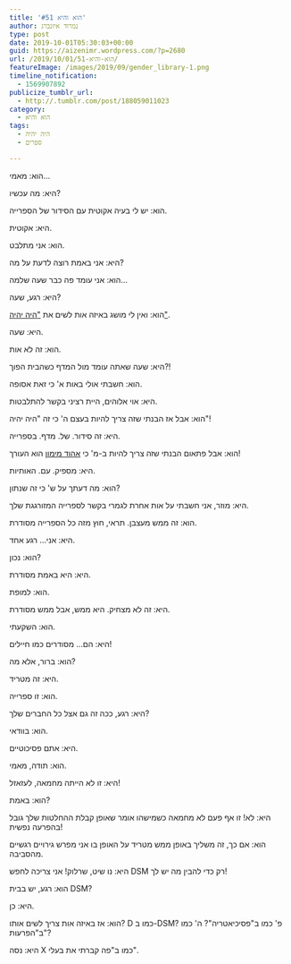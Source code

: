 ```yaml
---
title: 'הוא והיא #51'
author: נמרוד איזנברג
type: post
date: 2019-10-01T05:30:03+00:00
guid: https://aizenimr.wordpress.com/?p=2680
url: /2019/10/01/הוא-והיא-51/
featureImage: /images/2019/09/gender_library-1.png
timeline_notification:
  - 1569907892
publicize_tumblr_url:
  - http://.tumblr.com/post/188059011023
category:
  - הוא והיא
tags:
  - היה יהיה
  - ספרים

---
```

<span lang="he-IL">הוא</span><span lang="en-US">: </span><span lang="he-IL">מאמי</span><span lang="en-US">...</span>

<span lang="he-IL">היא</span><span lang="en-US">: </span><span lang="he-IL">מה עכשיו</span><span lang="en-US">?</span>

<span lang="he-IL">הוא</span><span lang="en-US">: </span><span lang="he-IL">יש לי בעיה אקוטית עם הסידור של הספרייה</span><span lang="en-US">.</span>

<span lang="he-IL">היא</span><span lang="en-US">: </span><span lang="he-IL">אקוטית</span><span lang="en-US">.</span>

<span lang="he-IL">הוא</span><span lang="en-US">: </span><span lang="he-IL">אני מתלבט.</span>

<span lang="he-IL">היא</span><span lang="en-US">: </span><span lang="he-IL">אני באמת רוצה לדעת על מה</span><span lang="en-US">?</span>

<span lang="he-IL">הוא</span><span lang="en-US">: </span><span lang="he-IL">אני עומד פה כבר שעה שלמה</span><span lang="en-US">...</span>

<span lang="he-IL">היא</span><span lang="en-US">: </span><span lang="he-IL">רגע, שעה?</span>

<span lang="he-IL">הוא</span><span lang="en-US">: </span><span lang="he-IL">ואין לי מושג באיזה אות לשים את </span>[<span lang="en-US">"</span><span lang="he-IL">היה יהיה"</span>][1]<span lang="en-US">.</span>

היא: שעה.

הוא: זה לא אות.

היא: שעה שאתה עומד מול המדף כשהבית הפוך?!

הוא: חשבתי אולי באות א' כי זאת אסופה.

היא: אוי אלוהים, היית רציני בקשר להתלבטות.

הוא: אבל אז הבנתי שזה צריך להיות בעצם ה' כי זה "היה יהיה"!

היא: זה סידור. של. מדף. בספרייה.

הוא: אבל פתאום הבנתי שזה צריך להיות ב-מ' כי [אהוד מימון][2] הוא העורך!

היא: מספיק. עם. האותיות.

הוא: מה דעתך על ש' כי זה שנתון?

היא: מוזר, אני חשבתי על אות אחרת לגמרי בקשר לספרייה המזורגגת שלך.

הוא: זה ממש מעצבן. תראי, חוץ מזה כל הספרייה מסודרת.

היא: אני... רגע אחד.

הוא: נכון?

היא: היא באמת מסודרת.

הוא: למופת.

היא: זה לא מצחיק. היא ממש, אבל ממש מסודרת.

הוא: השקעתי.

היא: הם... מסודרים כמו חיילים!

הוא: ברור, אלא מה?

היא: זה מטריד.

הוא: זו ספרייה.

היא: רגע, ככה זה גם אצל כל החברים שלך?

הוא: בוודאי.

היא: אתם פסיכוטיים.

הוא: תודה, מאמי.

היא: זו לא הייתה מחמאה, לעזאזל!

הוא: באמת?

היא: לא! זו אף פעם לא מחמאה כשמישהו אומר שאופן קבלת ההחלטות שלך גובל בהפרעה נפשית!

הוא: אם כך, זה משליך באופן ממש מטריד על האופן בו אני מפרש גירויים רגשיים מהסביבה.

היא: נו שיט, שרלוק! אני צריכה לחפש DSM רק כדי להבין מה יש לך!

הוא: רגע, יש בבית DSM?

היא: כן.

הוא: אז באיזה אות צריך לשים אותו? D כמו ב-DSM? פ' כמו ב"פסיכיאטריה"? ה' כמו ב"הפרעות"?

היא: נסה X כמו ב"פה קברתי את בעלי".

 [1]: http://annual.sf-f.org.il/
 [2]: https://my2centssf.blogspot.com/
